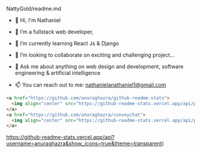 NattyGold/readme.md 





- 👋 Hi, I'm Nathaniel
- 🔭 I’m a fullstack web developer,
- 🌱 I’m currently learning React Js & Django
- 👯 I’m looking to collaborate on exciting and challenging project...

- 💬 Ask me about anything on web design and development, software engineering & artificial intelligence
- 📫 You can reach out to me: nathanielanathaniel1@gmail.com

```html
<a href="https://github.com/anuraghazra/github-readme-stats">
  <img align="center" src="https://github-readme-stats.vercel.app/api/pin/?username=anuraghazra&repo=github-readme-stats" />
</a>
<a href="https://github.com/anuraghazra/convoychat">
  <img align="center" src="https://github-readme-stats.vercel.app/api/pin/?username=anuraghazra&repo=convoychat" />
</a>
```

https://github-readme-stats.vercel.app/api?username=anuraghazra&show_icons=true&theme=transparent)

